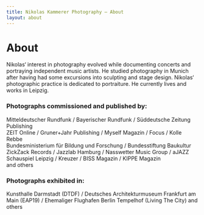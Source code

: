 ```yaml
---
title: Nikolas Kammerer Photography – About
layout: about
---
```


# About

Nikolas‘ interest in photography evolved while documenting concerts and portraying independent music artists. He studied photography in Munich after having had some excursions into sculpting and stage design. Nikolas‘ photographic practice is dedicated to portraiture. He currently lives and works in Leipzig.

### Photographs commissioned and published by:

Mitteldeutscher Rundfunk / Bayerischer Rundfunk / Süddeutsche Zeitung Publishing  
ZEIT Online / Gruner+Jahr Publishing / Myself Magazin / Focus / Kolle Rebbe  
Bundesministerium für Bildung und Forschung / Bundesstiftung Baukultur  
ZickZack Records / Jazzlab Hamburg / Nasswetter Music Group / aJAZZ  
Schauspiel Leipzig / Kreuzer / BISS Magazin / KIPPE Magazin  
and others

### Photographs exhibited in:

Kunsthalle Darmstadt (DTDF) / Deutsches Architekturmuseum Frankfurt am Main  (EAP19) / Ehemaliger Flughafen Berlin Tempelhof (Living The City) and others